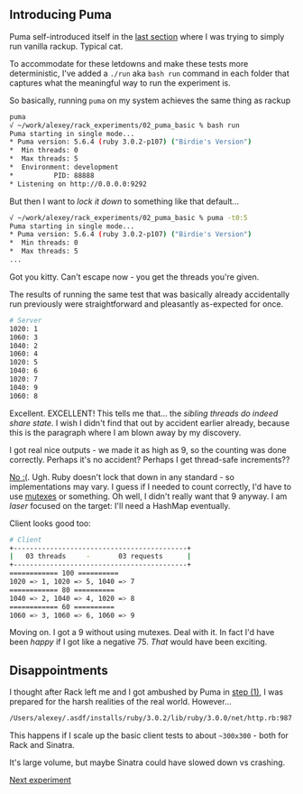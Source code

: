 ## Introducing Puma
Puma self-introduced itself in the [last section](../01_rack_threaded_requests/README.md) where I was trying to simply run vanilla rackup. Typical cat.

To accommodate for these letdowns and make these tests more deterministic, I've added a `./run` aka `bash run` command in each folder that captures what the meaningful way to run the experiment is.

So basically, running `puma` on my system achieves the same thing as rackup
```bash
puma
√ ~/work/alexey/rack_experiments/02_puma_basic % bash run
Puma starting in single mode...
* Puma version: 5.6.4 (ruby 3.0.2-p107) ("Birdie's Version")
*  Min threads: 0
*  Max threads: 5
*  Environment: development
*          PID: 88888
* Listening on http://0.0.0.0:9292
````

But then I want to _lock it down_ to something like that default...
```bash
√ ~/work/alexey/rack_experiments/02_puma_basic % puma -t0:5
Puma starting in single mode...
* Puma version: 5.6.4 (ruby 3.0.2-p107) ("Birdie's Version")
*  Min threads: 0
*  Max threads: 5
...
````

Got you kitty. Can't escape now - you get the threads you're given.

The results of running the same test that was basically already accidentally run previously were straightforward and pleasantly as-expected for once.

```bash
# Server
1020: 1
1060: 3
1040: 2
1060: 4
1020: 5
1040: 6
1020: 7
1040: 9
1060: 8
```

Excellent. EXCELLENT! This tells me that... the *sibling threads do indeed share state*. I wish I didn't find that out by accident earlier already, because this is the paragraph where I am blown away by my discovery.

I got real nice outputs - we made it as high as 9, so the counting was done correctly. Perhaps it's no accident? Perhaps I get thread-safe increments??

[No :(](https://stackoverflow.com/a/44521011). Ugh. Ruby doesn't lock that down in any standard - so implementations may vary. I guess if I needed to count correctly, I'd have to use [mutexes](https://lucaguidi.com/2014/03/27/thread-safety-with-ruby/) or something. Oh well, I didn't really want that 9 anyway. I am *laser* focused on the target: I'll need a HashMap eventually.

Client looks good too:

```bash
# Client
+-------------------------------------------+
|   03 threads     -       03 requests      |
+-------------------------------------------+
============ 100 ==========
1020 => 1, 1020 => 5, 1040 => 7
============ 80 ==========
1040 => 2, 1040 => 4, 1020 => 8
============ 60 ==========
1060 => 3, 1060 => 6, 1060 => 9
````

Moving on. I got a 9 without using mutexes. Deal with it. In fact I'd have been _happy_ if I got like a negative 75. _That_ would have been exciting.


## Disappointments
I thought after Rack left me and I got ambushed by Puma in [step (1)](../01_rack_threaded_requests/README.md), I was prepared for the harsh realities of the real world. However...

```bash
/Users/alexey/.asdf/installs/ruby/3.0.2/lib/ruby/3.0.0/net/http.rb:987:in `initialize': Can't assign requested address - connect(2) for "localhost" port 9292 (Errno::EADDRNOTAVAIL)
````

This happens if I scale up the basic client tests to about `~300x300` - both for Rack and Sinatra.

It's large volume, but maybe Sinatra could have slowed down vs crashing.

[Next experiment](02_puma_basic/README.md)
